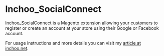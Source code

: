 Inchoo_SocialConnect
====================

Inchoo_SocialConnect is a Magento extension allowing your customers to register or create an account at your store using their Google or Facebook account.

For usage instructions and more details you can visit my [article at inchoo.net](http://inchoo.net/ecommerce/magento/social-connect-magento-extension/).
